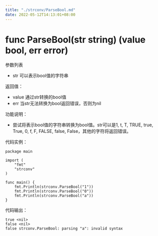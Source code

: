 ```yaml
---
title: "./strconv/ParseBool.md"
date: 2022-05-12T14:13:01+08:00
---
```

# func ParseBool(str string) (value bool, err error)

参数列表

- str     可以表示bool值的字符串

返回值：

- value   通过str转换的bool值
- err     当str无法转换为bool返回错误，否则为nil

功能说明：

- 尝试将表示bool值的字符串转换为bool值。str可以是1, t, T, TRUE, true, True, 0, f, F, FALSE, false, False，其他的字符将返回错误。

代码实例：

    package main
    
    import (
        "fmt"
        "strconv"
    )
    
    func main() {
        fmt.Println(strconv.ParseBool("1"))
        fmt.Println(strconv.ParseBool("0"))
        fmt.Println(strconv.ParseBool("a"))
    }

代码输出：

    true <nil>
    false <nil>
    false strconv.ParseBool: parsing "a": invalid syntax